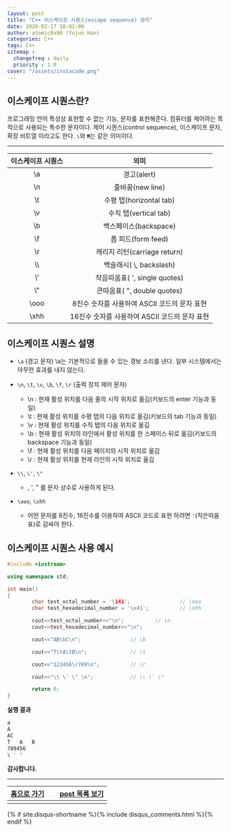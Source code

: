 ```yaml
---
layout: post
title: "C++ 이스케이프 시퀀스(escape sequence) 정리"
date: 2020-02-17 10:01:00
author: atomic0x90 (Yujun Han)
categories: C++
tags: C++
sitemap :
  changefreq : daily
  priority : 1.0
cover: "/assets/instacode.png"
---
```


## 이스케이프 시퀀스란?

프로그래밍 언어 특성상 표현할 수 없는 기능, 문자를 표현해준다.
컴퓨터를 제어하는 목적으로 사용되는 특수한 문자이다.
제어 시퀀스(control sequence), 이스케이프 문자, 확장 비트열 이라고도 한다.
`\`와 `₩`는 같은 의미이다.

---

이스케이프 시퀀스 | 의미
:------:|:------:
\a      |경고(alert)
\n      |줄바꿈(new line)
\t      |수평 탭(horizontal tab)
\v      |수직 탭(vertical tab)
\b      |백스페이스(backspace)
\f      |폼 피드(form feed)
\r      |캐리지 리턴(carriage return)
\\\     |백슬래시( \\, backslash)
\\'     |작음따옴표( ', single quotes)
\\"     |큰따옴표( ", double quotes)
\\ooo   |8진수 숫자를 사용하여 ASCII 코드의 문자 표현
\\xhh   |16진수 숫자를 사용하여 ASCII 코드의 문자 표현

## 이스케이프 시퀀스 설명

* `\a` (경고 문자)
\a는 기본적으로 들을 수 있는 경보 소리를 낸다. 일부 시스템에서는 아무런 효과를 내지 않는다.

* `\n`, `\t`, `\v`, `\b`, `\f`, `\r` (출력 장치 제어 문자)
  * \n : 현재 활성 위치를 다음 줄의 시작 위치로 옮김(키보드의 enter 기능과 동일)
  * \t : 현재 활성 위치를 수평 탭의 다음 위치로 옮김(키보드의 tab 기능과 동일)
  * \v : 현재 활성 위치를 수직 탭의 다음 위치로 옮김
  * \b : 현재 활성 위치의 라인에서 활성 위치를 한 스페이스 뒤로 옮김(키보드의 backspace 기능과 동일)
  * \f : 현재 활성 위치를 다음 페이지의 시작 위치로 옮김
  * \r : 현재 활성 위치를 현재 라인의 시작 위치로 옮김
* `\\`, `\'`, `\"`
  * \, ', " 를 문자 상수로 사용하게 된다.
* `\ooo`, `\xhh`
  * 어떤 문자를 8진수, 16진수를 이용하여 ASCII 코드로 표현 하려면 `'`(작은따옴표)로 감싸야 한다.


## 이스케이프 시퀀스 사용 예시

```cpp
#include <iostream>

using namespace std;

int main()
{
        char test_octal_number = '\141';                // \ooo
        char test_hexadecimal_number = '\x41';          // \xhh

        cout<<test_octal_number<<"\n";          // \n
        cout<<test_hexadecimal_number<<"\n";

        cout<<"AB\bC\n";                // \b

        cout<<"T\tA\tB\n";              // \t

        cout<<"123456\r789\n";          // \r

        cout<<"\\ \' \" \n";            // \\ \' \"

        return 0;
}
```


**실행 결과**
```bash
a
A
AC
T	A	B
789456
\ ' " 
```


**감사합니다.**

---



[홈으로 가기][01]       |&nbsp;                                 |[post 목록 보기][02]
:------:                |:------:                               |:------:
                        |                                       |


[01]: https://atomic0x90.github.io/ "home"
[02]: https://atomic0x90.github.io/posts/ "posts"

{% if site.disqus-shortname %}{% include disqus_comments.html %}{% endif %}



